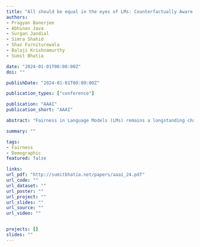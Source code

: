 ```yaml
---
title: "All should be equal in the eyes of LMs: Counterfactually Aware Fair Text Generation"
authors:
- Pragyan Banerjee
- Abhinav Java
- Surgan Jandial
- Simra Shahid
- Shaz Furniturewala
- Balaji Krishnamurthy
- Sumit Bhatia

date: "2024-01-01T00:00:00Z"
doi: ""

publishDate: "2024-01-01T00:00:00Z"

publication_types: ["conference"]

publication: "AAAI"
publication_short: "AAAI"

abstract: "Fairness in Language Models (LMs) remains a longstanding challenge, given the inherent biases in training data that can be perpetuated by models and affect the downstream tasks. Recent methods employ expensive retraining or attempt debiasing during inference by constraining model outputs to contrast from a reference set of biased templates/exemplars. Regardless, they don’t address the primary goal of fairness to maintain equitability across different demographic groups. In this work, we posit that inferencing LMs to generate unbiased output for one demographic under a context ensues from being aware of outputs for other demographics under the same context. To this end, we propose Counterfactually Aware Fair InferencE (CAFIE), a framework that dynamically compares the model’s understanding of diverse demographics to generate more equitable sentences. We conduct an extensive empirical evaluation using base LMs of varying sizes and across three diverse datasets and found that CAFIE outperforms strong baselines. CAFIE produces fairer text and strikes the best balance between fairness and language modeling capability."

summary: ""

tags:
- Fairness
- Demographic
featured: false

links:
url_pdf: "http://sumitbhatia.net/papers/aaai_24.pdf"
url_code: ""
url_dataset: ""
url_poster: ""
url_project: ""
url_slides: ""
url_source: ""
url_video: ""


projects: []
slides: ""
---
```


